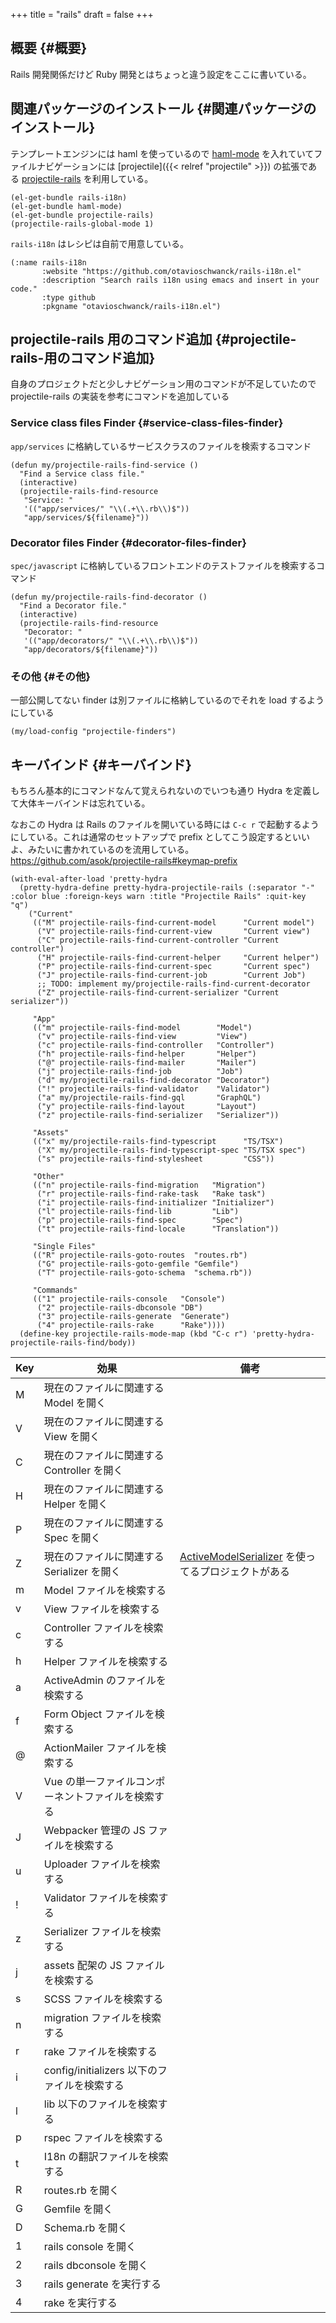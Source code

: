+++
title = "rails"
draft = false
+++

## 概要 {#概要}

Rails 開発関係だけど Ruby 開発とはちょっと違う設定をここに書いている。


## 関連パッケージのインストール {#関連パッケージのインストール}

テンプレートエンジンには haml を使っているので [haml-mode](https://github.com/nex3/haml-mode) を入れていてファイルナビゲーションには [projectile]({{< relref "projectile" >}}) の拡張である [projectile-rails](https://github.com/asok/projectile-rails) を利用している。

```emacs-lisp
(el-get-bundle rails-i18n)
(el-get-bundle haml-mode)
(el-get-bundle projectile-rails)
(projectile-rails-global-mode 1)
```

`rails-i18n` はレシピは自前で用意している。

```emacs-lisp
(:name rails-i18n
       :website "https://github.com/otavioschwanck/rails-i18n.el"
       :description "Search rails i18n using emacs and insert in your code."
       :type github
       :pkgname "otavioschwanck/rails-i18n.el")
```


## projectile-rails 用のコマンド追加 {#projectile-rails-用のコマンド追加}

自身のプロジェクトだと少しナビゲーション用のコマンドが不足していたので
projectile-rails の実装を参考にコマンドを追加している


### Service class files Finder {#service-class-files-finder}

`app/services` に格納しているサービスクラスのファイルを検索するコマンド

```emacs-lisp
(defun my/projectile-rails-find-service ()
  "Find a Service class file."
  (interactive)
  (projectile-rails-find-resource
   "Service: "
   '(("app/services/" "\\(.+\\.rb\\)$"))
   "app/services/${filename}"))
```


### Decorator files Finder {#decorator-files-finder}

`spec/javascript` に格納しているフロントエンドのテストファイルを検索するコマンド

```emacs-lisp
(defun my/projectile-rails-find-decorator ()
  "Find a Decorator file."
  (interactive)
  (projectile-rails-find-resource
   "Decorator: "
   '(("app/decorators/" "\\(.+\\.rb\\)$"))
   "app/decorators/${filename}"))
```


### その他 {#その他}

一部公開してない finder は別ファイルに格納しているのでそれを load するようにしている

```emacs-lisp
(my/load-config "projectile-finders")
```


## キーバインド {#キーバインド}

もちろん基本的にコマンドなんて覚えられないのでいつも通り Hydra を定義して大体キーバインドは忘れている。

なおこの Hydra は Rails のファイルを開いている時には `C-c r` で起動するようにしている。これは通常のセットアップで prefix としてこう設定するといいよ、みたいに書かれているのを流用している。
<https://github.com/asok/projectile-rails#keymap-prefix>

```emacs-lisp
(with-eval-after-load 'pretty-hydra
  (pretty-hydra-define pretty-hydra-projectile-rails (:separator "-" :color blue :foreign-keys warn :title "Projectile Rails" :quit-key "q")
    ("Current"
     (("M" projectile-rails-find-current-model      "Current model")
      ("V" projectile-rails-find-current-view       "Current view")
      ("C" projectile-rails-find-current-controller "Current controller")
      ("H" projectile-rails-find-current-helper     "Current helper")
      ("P" projectile-rails-find-current-spec       "Current spec")
      ("J" projectile-rails-find-current-job        "Current Job")
      ;; TODO: implement my/projectile-rails-find-current-decorator
      ("Z" projectile-rails-find-current-serializer "Current serializer"))

     "App"
     (("m" projectile-rails-find-model        "Model")
      ("v" projectile-rails-find-view         "View")
      ("c" projectile-rails-find-controller   "Controller")
      ("h" projectile-rails-find-helper       "Helper")
      ("@" projectile-rails-find-mailer       "Mailer")
      ("j" projectile-rails-find-job          "Job")
      ("d" my/projectile-rails-find-decorator "Decorator")
      ("!" projectile-rails-find-validator    "Validator")
      ("a" my/projectile-rails-find-gql       "GraphQL")
      ("y" projectile-rails-find-layout       "Layout")
      ("z" projectile-rails-find-serializer   "Serializer"))

     "Assets"
     (("x" my/projectile-rails-find-typescript      "TS/TSX")
      ("X" my/projectile-rails-find-typescript-spec "TS/TSX spec")
      ("s" projectile-rails-find-stylesheet         "CSS"))

     "Other"
     (("n" projectile-rails-find-migration   "Migration")
      ("r" projectile-rails-find-rake-task   "Rake task")
      ("i" projectile-rails-find-initializer "Initializer")
      ("l" projectile-rails-find-lib         "Lib")
      ("p" projectile-rails-find-spec        "Spec")
      ("t" projectile-rails-find-locale      "Translation"))

     "Single Files"
     (("R" projectile-rails-goto-routes  "routes.rb")
      ("G" projectile-rails-goto-gemfile "Gemfile")
      ("T" projectile-rails-goto-schema  "schema.rb"))

     "Commands"
     (("1" projectile-rails-console   "Console")
      ("2" projectile-rails-dbconsole "DB")
      ("3" projectile-rails-generate  "Generate")
      ("4" projectile-rails-rake      "Rake"))))
  (define-key projectile-rails-mode-map (kbd "C-c r") 'pretty-hydra-projectile-rails-find/body))
```

| Key | 効果                             | 備考                                                                                          |
|-----|--------------------------------|---------------------------------------------------------------------------------------------|
| M   | 現在のファイルに関連する Model を開く |                                                                                               |
| V   | 現在のファイルに関連する View を開く |                                                                                               |
| C   | 現在のファイルに関連する Controller を開く |                                                                                               |
| H   | 現在のファイルに関連する Helper を開く |                                                                                               |
| P   | 現在のファイルに関連する Spec を開く |                                                                                               |
| Z   | 現在のファイルに関連する Serializer を開く | [ActiveModelSerializer](https://github.com/rails-api/active_model_serializers) を使ってるプロジェクトがある |
| m   | Model ファイルを検索する         |                                                                                               |
| v   | View ファイルを検索する          |                                                                                               |
| c   | Controller ファイルを検索する    |                                                                                               |
| h   | Helper ファイルを検索する        |                                                                                               |
| a   | ActiveAdmin のファイルを検索する |                                                                                               |
| f   | Form Object ファイルを検索する   |                                                                                               |
| @   | ActionMailer ファイルを検索する  |                                                                                               |
| V   | Vue の単一ファイルコンポーネントファイルを検索する |                                                                                               |
| J   | Webpacker 管理の JS ファイルを検索する |                                                                                               |
| u   | Uploader ファイルを検索する      |                                                                                               |
| !   | Validator ファイルを検索する     |                                                                                               |
| z   | Serializer ファイルを検索する    |                                                                                               |
| j   | assets 配架の JS ファイルを検索する |                                                                                               |
| s   | SCSS ファイルを検索する          |                                                                                               |
| n   | migration ファイルを検索する     |                                                                                               |
| r   | rake ファイルを検索する          |                                                                                               |
| i   | config/initializers 以下のファイルを検索する |                                                                                               |
| l   | lib 以下のファイルを検索する     |                                                                                               |
| p   | rspec ファイルを検索する         |                                                                                               |
| t   | I18n の翻訳ファイルを検索する    |                                                                                               |
| R   | routes.rb を開く                 |                                                                                               |
| G   | Gemfile を開く                   |                                                                                               |
| D   | Schema.rb を開く                 |                                                                                               |
| 1   | rails console を開く             |                                                                                               |
| 2   | rails dbconsole を開く           |                                                                                               |
| 3   | rails generate を実行する        |                                                                                               |
| 4   | rake を実行する                  |                                                                                               |
